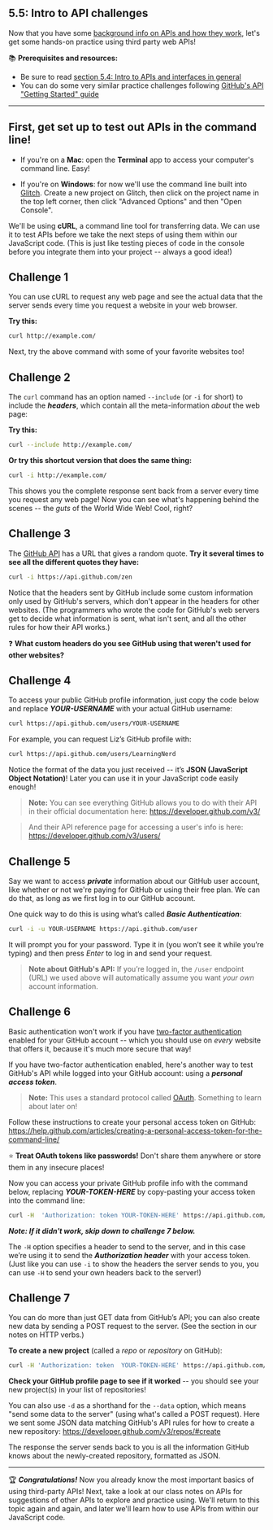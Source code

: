 ## 5.5: Intro to API challenges

Now that you have some [background info on APIs and how they work](https://github.com/LearnTeachCode/intro-javascript-class/blob/master/week-5/5-4-intro-apis-background.md), let's get some hands-on practice using third party web APIs!

:books: **Prerequisites and resources:**
  - Be sure to read [section 5.4: Intro to APIs and interfaces in general](https://github.com/LearnTeachCode/intro-javascript-class/blob/master/week-5/5-4-intro-apis-background.md)
  - You can do some very similar practice challenges following [GitHub's API "Getting Started" guide](https://developer.github.com/v3/guides/getting-started/)

<hr/>

## First, get set up to test out APIs in the command line!

  - If you're on a **Mac**: open the **Terminal** app to access your computer's command line. Easy!
  
  - If you're on **Windows**: for now we'll use the command line built into [Glitch](https://glitch.com). Create a new project on Glitch, then click on the project name in the top left corner, then click "Advanced Options" and then "Open Console".

We'll be using **cURL**, a command line tool for transferring data. We can use it to test APIs before we take the next steps of using them within our JavaScript code. (This is just like testing pieces of code in the console before you integrate them into your project -- always a good idea!)

## Challenge 1

You can use cURL to request any web page and see the actual data that the server sends every time you request a website in your web browser.

**Try this:**

```bash
curl http://example.com/
```

Next, try the above command with some of your favorite websites too!

## Challenge 2

The `curl` command has an option named `--include` (or `-i` for short) to include the ***headers***, which contain all the meta-information *about* the web page:

**Try this:**

```bash
curl --include http://example.com/
```

**Or try this shortcut version that does the same thing:**

```bash
curl -i http://example.com/
```

This shows you the complete response sent back from a server every time you request any web page! Now you can see what's happening behind the scenes -- the *guts* of the World Wide Web! Cool, right?

## Challenge 3

The [GitHub API](https://developer.github.com/v3/guides/getting-started/) has a URL that gives a random quote. **Try it several times to see all the different quotes they have:**

```bash
curl -i https://api.github.com/zen
```

Notice that the headers sent by GitHub include some custom information only used by GitHub's servers, which don't appear in the headers for other websites. (The programmers who wrote the code for GitHub's web servers get to decide what information is sent, what isn't sent, and all the other rules for how their API works.)

:question: **What custom headers do you see GitHub using that weren't used for other websites?**

## Challenge 4

To access your public GitHub profile information, just copy the code below and replace ***YOUR-USERNAME*** with your actual GitHub username:

```bash
curl https://api.github.com/users/YOUR-USERNAME
```

For example, you can request Liz’s GitHub profile with:

```bash
curl https://api.github.com/users/LearningNerd
```

Notice the format of the data you just received -- it’s **JSON (JavaScript Object Notation)**! Later you can use it in your JavaScript code easily enough!

  > **Note:** You can see everything GitHub allows you to do with their API in their official documentation here: https://developer.github.com/v3/ 
  
  > And their API reference page for accessing a user's info is here: https://developer.github.com/v3/users/

## Challenge 5

Say we want to access ***private*** information about our GitHub user account, like whether or not we're paying for GitHub or using their free plan. We can do that, as long as we first log in to our GitHub account.

One quick way to do this is using what’s called ***Basic Authentication***:

```bash
curl -i -u YOUR-USERNAME https://api.github.com/user
```

It will prompt you for your password. Type it in (you won’t see it while you’re typing) and then press *Enter* to log in and send your request.

  > **Note about GitHub's API:** If you’re logged in, the `/user` endpoint (URL) we used above will automatically assume you want *your own* account information.

## Challenge 6

Basic authentication won't work if you have [two-factor authentication](https://help.github.com/articles/about-two-factor-authentication/) enabled for your GitHub account -- which you should use on *every* website that offers it, because it's much more secure that way!

If you have two-factor authentication enabled, here's another way to test GitHub's API while logged into your GitHub account: using a ***personal access token***.

  > **Note:** This uses a standard protocol called [OAuth](https://oauth.net/about/introduction/). Something to learn about later on!

Follow these instructions to create your personal access token on GitHub:
https://help.github.com/articles/creating-a-personal-access-token-for-the-command-line/

:star: **Treat OAuth tokens like passwords!** Don't share them anywhere or store them in any insecure places!

Now you can access your private GitHub profile info with the command below, replacing ***YOUR-TOKEN-HERE*** by copy-pasting your access token into the command line:

```bash
curl -H  'Authorization: token YOUR-TOKEN-HERE' https://api.github.com/user
```

***Note: If it didn't work, skip down to challenge 7 below.***

The `-H` option specifies a header to send to the server, and in this case we’re using it to send the ***Authorization header*** with your access token. (Just like you can use `-i` to show the headers the server sends to you, you can use `-H` to send your own headers back to the server!)

## Challenge 7

You can do more than just GET data from GitHub’s API; you can also create new data by sending a POST request to the server. (See the section in our notes on HTTP verbs.)

**To create a new project** (called a *repo* or *repository* on GitHub):

```bash
curl -H 'Authorization: token  YOUR-TOKEN-HERE' https://api.github.com/user/repos  --data  '{"name": "test-repo"}'
```

**Check your GitHub profile page to see if it worked** -- you should see your new project(s) in your list of repositories!

You can also use `-d` as a shorthand for the `--data` option, which means "send some data to the server" (using what's called a POST request). Here we sent some JSON data matching GitHub's API rules for how to create a new repository: https://developer.github.com/v3/repos/#create 

The response the server sends back to you is all the information GitHub knows about the newly-created repository, formatted as JSON.

<hr/>

:trophy: ***Congratulations!*** Now you already know the most important basics of using third-party APIs! Next, take a look at our class notes on APIs for suggestions of other APIs to explore and practice using. We'll return to this topic again and again, and later we'll learn how to use APIs from within our JavaScript code.
